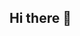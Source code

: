 ## Hi there 👋

<!--

**Here are some ideas to get you started:**

##🙋‍♀️ I am a dynamic individual, seamlessly blending technical expertise with creative flair. As a full stack developer, I craft innovative digital solutions, marrying front-end elegance with back-end robustness to deliver seamless user experiences. My passion for storytelling extends beyond code; I thrive as a content writer, distilling complex ideas into engaging narratives that captivate audiences. A true technical enthusiast, I revel in unraveling the intricacies of systems and networks, leveraging my knowledge to troubleshoot and innovate with precision. With a versatile skill set and a relentless drive for excellence, I am a powerhouse poised to tackle any challenge head-on, driving impactful solutions across diverse domains.

